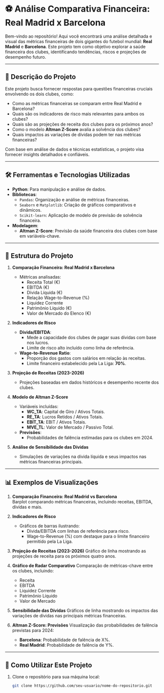 # ⚽️ Análise Comparativa Financeira: Real Madrid x Barcelona

Bem-vindo ao repositório! Aqui você encontrará uma análise detalhada e visual das métricas financeiras de dois gigantes do futebol mundial: **Real Madrid** e **Barcelona**. Este projeto tem como objetivo explorar a saúde financeira dos clubes, identificando tendências, riscos e projeções de desempenho futuro.

---

## 📌 Descrição do Projeto

Este projeto busca fornecer respostas para questões financeiras cruciais envolvendo os dois clubes, como:

- Como as métricas financeiras se comparam entre Real Madrid e Barcelona?
- Quais são os indicadores de risco mais relevantes para ambos os clubes?
- Quais são as projeções de receita dos clubes para os próximos anos?
- Como o modelo **Altman Z-Score** avalia a solvência dos clubes?  
- Quais impactos as variações de dívidas podem ter nas métricas financeiras?

Com base em análise de dados e técnicas estatísticas, o projeto visa fornecer insights detalhados e confiáveis.

---

## 🛠️ Ferramentas e Tecnologias Utilizadas

- **Python**: Para manipulação e análise de dados.
- **Bibliotecas**:
  - `Pandas`: Organização e análise de métricas financeiras.
  - `Seaborn` e `Matplotlib`: Criação de gráficos comparativos e dinâmicos.
  - `Scikit-learn`: Aplicação de modelo de previsão de solvência financeira.
- **Modelagem**:
  - **Altman Z-Score**: Previsão da saúde financeira dos clubes com base em variáveis-chave.

---

## 📂 Estrutura do Projeto

1. **Comparação Financeira: Real Madrid x Barcelona**
   - Métricas analisadas:
     - Receita Total (€)
     - EBITDA (€)
     - Dívida Líquida (€)
     - Relação Wage-to-Revenue (%)
     - Liquidez Corrente
     - Patrimônio Líquido (€)
     - Valor de Mercado do Elenco (€)

2. **Indicadores de Risco**
   - **Dívida/EBITDA**:
     - Mede a capacidade dos clubes de pagar suas dívidas com base nos lucros.
     - Limite de risco alto incluído como linha de referência.
   - **Wage-to-Revenue Ratio**:
     - Proporção dos gastos com salários em relação às receitas.
     - Limite financeiro estabelecido pela La Liga: **70%**.

3. **Projeção de Receitas (2023-2026)**
   - Projeções baseadas em dados históricos e desempenho recente dos clubes.

4. **Modelo de Altman Z-Score**
   - Variáveis incluídas:
     - **WC_TA**: Capital de Giro / Ativos Totais.
     - **RE_TA**: Lucros Retidos / Ativos Totais.
     - **EBIT_TA**: EBIT / Ativos Totais.
     - **MVE_TL**: Valor de Mercado / Passivo Total.
   - **Previsões**:
     - Probabilidades de falência estimadas para os clubes em 2024.

5. **Análise de Sensibilidade das Dívidas**
   - Simulações de variações na dívida líquida e seus impactos nas métricas financeiras principais.

---

## 📊 Exemplos de Visualizações

1. **Comparação Financeira: Real Madrid vs Barcelona**  
   Barplot comparando métricas financeiras, incluindo receitas, EBITDA, dívidas e mais.

2. **Indicadores de Risco**
   - Gráficos de barras ilustrando:
     - Dívida/EBITDA com linhas de referência para risco.
     - Wage-to-Revenue (%) com destaque para o limite financeiro permitido pela La Liga.

3. **Projeção de Receitas (2023-2026)**
   Gráfico de linha mostrando as projeções de receita para os próximos quatro anos.

4. **Gráfico de Radar Comparativo**
   Comparação de métricas-chave entre os clubes, incluindo:
   - Receita
   - EBITDA
   - Liquidez Corrente
   - Patrimônio Líquido
   - Valor de Mercado

5. **Sensibilidade das Dívidas**
   Gráficos de linha mostrando os impactos das variações de dívidas nas principais métricas financeiras.

6. **Altman Z-Score: Previsões**
   Visualização das probabilidades de falência previstas para 2024:
   - **Barcelona**: Probabilidade de falência de X%.
   - **Real Madrid**: Probabilidade de falência de Y%.

---

## 📝 Como Utilizar Este Projeto

1. Clone o repositório para sua máquina local:
   ```bash
   git clone https://github.com/seu-usuario/nome-do-repositorio.git
